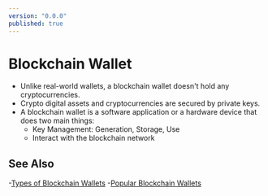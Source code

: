 ```yaml
---
version: "0.0.0"
published: true
---
```

# Blockchain Wallet

-   Unlike real-world wallets, a blockchain wallet doesn't hold any cryptocurrencies.
-   Crypto digital assets and cryptocurrencies are secured by private keys. 
-   A blockchain wallet is a software application or a hardware device that does two main things:
	- Key Management: Generation, Storage, Use
	- Interact with the blockchain network

## See Also
-[Types of Blockchain Wallets](./Types%20of%20Blockchain%20Wallets.md)
-[Popular Blockchain Wallets](./Popular%20Blockchai%20Wallets.md)
